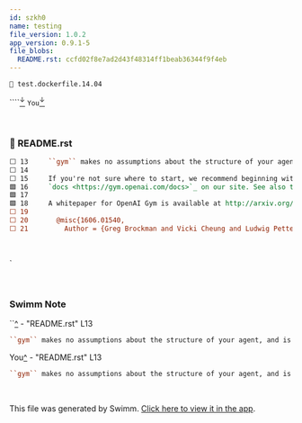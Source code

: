 ```yaml
---
id: szkh0
name: testing
file_version: 1.0.2
app_version: 0.9.1-5
file_blobs:
  README.rst: ccfd02f8e7ad2d43f48314ff1beab36344f9f4eb
---
```


`📄 test.dockerfile.14.04`

````[<sup id="2fst7w">↓</sup>](#f-2fst7w) `You`[<sup id="2rBqLp">↓</sup>](#f-2rBqLp)

<br/>

<!-- NOTE-swimm-snippet: the lines below link your snippet to Swimm -->
### 📄 README.rst
```restructuredtext
⬜ 13     ``gym`` makes no assumptions about the structure of your agent, and is compatible with any numerical computation library, such as TensorFlow or Theano. You can use it from Python code, and soon from other languages.
⬜ 14     
⬜ 15     If you're not sure where to start, we recommend beginning with the
🟩 16     `docs <https://gym.openai.com/docs>`_ on our site. See also the `FAQ <https://github.com/openai/gym/wiki/FAQ>`_.
🟩 17     
🟩 18     A whitepaper for OpenAI Gym is available at http://arxiv.org/abs/1606.01540, and here's a BibTeX entry that you can use to cite it in a publication::
⬜ 19     
⬜ 20       @misc{1606.01540,
⬜ 21         Author = {Greg Brockman and Vicki Cheung and Ludwig Pettersson and Jonas Schneider and John Schulman and Jie Tang and Wojciech Zaremba},
```

<br/>

\`

<br/>

<!-- THIS IS AN AUTOGENERATED SECTION. DO NOT EDIT THIS SECTION DIRECTLY -->
### Swimm Note

<span id="f-2fst7w">``</span>[^](#2fst7w) - "README.rst" L13
```restructuredtext
``gym`` makes no assumptions about the structure of your agent, and is compatible with any numerical computation library, such as TensorFlow or Theano. You can use it from Python code, and soon from other languages.
```

<span id="f-2rBqLp">You</span>[^](#2rBqLp) - "README.rst" L13
```restructuredtext
``gym`` makes no assumptions about the structure of your agent, and is compatible with any numerical computation library, such as TensorFlow or Theano. You can use it from Python code, and soon from other languages.
```

<br/>

This file was generated by Swimm. [Click here to view it in the app](https://swimm-web-app.web.app/repos/Z2l0aHViJTNBJTNBZ3ltJTNBJTNBZ2lsYWRheA==/docs/szkh0).